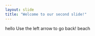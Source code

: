 ```yaml
---
layout: slide
title: "Welcome to our second slide!"
---
```

hello
Use the left arrow to go back!
beach
